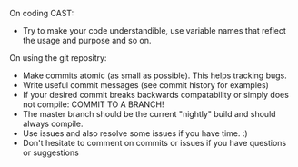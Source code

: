 On coding CAST:

* Try to make your code understandible, use variable names that reflect the usage and purpose and so on.

On using the git repositry:

* Make commits atomic (as small as possible). This helps tracking bugs.
* Write useful commit messages (see commit history for examples)
* If your desired commit breaks backwards compatability or simply does not compile: COMMIT TO A BRANCH!
* The master branch should be the current "nightly" build and should always compile.
* Use issues and also resolve some issues if you have time. :)
* Don't hesitate to comment on commits or issues if you have questions or suggestions
